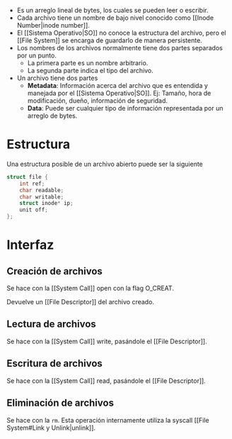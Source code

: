 - Es un arreglo lineal de bytes, los cuales se pueden leer o escribir.
- Cada archivo tiene un nombre de bajo nivel conocido como [[Inode Number|inode number]].
- El [[Sistema Operativo|SO]] no conoce la estructura del archivo, pero el [[File System]] se encarga de guardarlo de manera persistente.
- Los nombres de los archivos normalmente tiene dos partes separados por un punto.
	- La primera parte es un nombre arbitrario.
	- La segunda parte indica el tipo del archivo.
- Un archivo tiene dos partes
	- **Metadata**: Información acerca del archivo que es entendida y manejada por el [[Sistema Operativo|SO]]. Ej: Tamaño, hora de modificación, dueño, información de seguridad.
	- **Data**: Puede ser cualquier tipo de información representada por un arreglo de bytes.

# Estructura

Una estructura posible de un archivo abierto puede ser la siguiente

```c
struct file {
	int ref;
	char readable;
	char writable;
	struct inode* ip;
	unit off;
};
```

# Interfaz

## Creación de archivos

Se hace con la [[System Call]] open con la flag O_CREAT.

Devuelve un [[File Descriptor]] del archivo creado.

## Lectura de archivos

Se hace con la [[System Call]] write, pasándole el [[File Descriptor]].

## Escritura de archivos

Se hace con la [[System Call]] read, pasándole el [[File Descriptor]].

## Eliminación de archivos

Se hace con la `rm`. Esta operación internamente utiliza la syscall [[File System#Link y Unlink|unlink]].  
